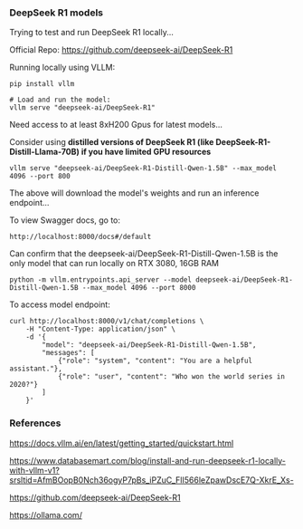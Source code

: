 ### DeepSeek R1 models

Trying to test and run DeepSeek R1 locally...

Official Repo: https://github.com/deepseek-ai/DeepSeek-R1

Running locally using VLLM:

```
pip install vllm

# Load and run the model:
vllm serve "deepseek-ai/DeepSeek-R1"
```

Need access to at least 8xH200 Gpus for latest models...

Consider using **distilled versions of DeepSeek R1 (like DeepSeek-R1-Distill-Llama-70B) if you have limited GPU resources** 


```
vllm serve "deepseek-ai/DeepSeek-R1-Distill-Qwen-1.5B" --max_model 4096 --port 800
```

The above will download the model's weights and run an inference endpoint...


To view Swagger docs, go to:
```
http://localhost:8000/docs#/default
```

Can confirm that the deepseek-ai/DeepSeek-R1-Distill-Qwen-1.5B is the only model that can run locally on RTX 3080, 16GB RAM

```
python -m vllm.entrypoints.api_server --model deepseek-ai/DeepSeek-R1-Distill-Qwen-1.5B --max_model 4096 --port 8000
```

To access model endpoint:
```
curl http://localhost:8000/v1/chat/completions \
    -H "Content-Type: application/json" \
    -d '{
        "model": "deepseek-ai/DeepSeek-R1-Distill-Qwen-1.5B",
        "messages": [
            {"role": "system", "content": "You are a helpful assistant."},
            {"role": "user", "content": "Who won the world series in 2020?"}
        ]
    }'
```


### References

https://docs.vllm.ai/en/latest/getting_started/quickstart.html

https://www.databasemart.com/blog/install-and-run-deepseek-r1-locally-with-vllm-v1?srsltid=AfmBOopB0Nch36ogyP7pBs_iPZuC_FlI566leZpawDscE7Q-XkrE_Xs-

https://github.com/deepseek-ai/DeepSeek-R1

https://ollama.com/